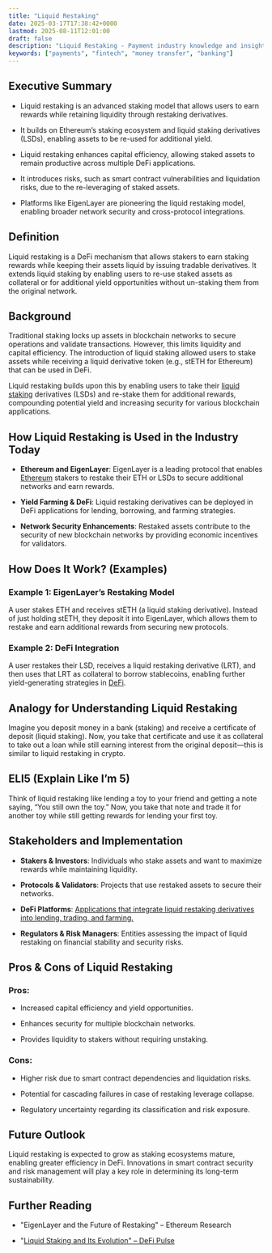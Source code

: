```yaml
---
title: "Liquid Restaking"
date: 2025-03-17T17:38:42+0000
lastmod: 2025-08-11T12:01:00
draft: false
description: "Liquid Restaking - Payment industry knowledge and insights"
keywords: ["payments", "fintech", "money transfer", "banking"]
---
```


## Executive Summary

- Liquid restaking is an advanced staking model that allows users to earn rewards while retaining liquidity through restaking derivatives.

- It builds on Ethereum’s staking ecosystem and liquid staking derivatives (LSDs), enabling assets to be re-used for additional yield.

- Liquid restaking enhances capital efficiency, allowing staked assets to remain productive across multiple DeFi applications.

- It introduces risks, such as smart contract vulnerabilities and liquidation risks, due to the re-leveraging of staked assets.

- Platforms like EigenLayer are pioneering the liquid restaking model, enabling broader network security and cross-protocol integrations.

## Definition

Liquid restaking is a DeFi mechanism that allows stakers to earn staking rewards while keeping their assets liquid by issuing tradable derivatives. It extends liquid staking by enabling users to re-use staked assets as collateral or for additional yield opportunities without un-staking them from the original network.

## Background

Traditional staking locks up assets in blockchain networks to secure operations and validate transactions. However, this limits liquidity and capital efficiency. The introduction of liquid staking allowed users to stake assets while receiving a liquid derivative token (e.g., stETH for Ethereum) that can be used in DeFi.

Liquid restaking builds upon this by enabling users to take their [liquid staking](https://faisalkhanllc.xyz/resources/payments-wiki/l/liquid-staking/) derivatives (LSDs) and re-stake them for additional rewards, compounding potential yield and increasing security for various blockchain applications.

## How Liquid Restaking is Used in the Industry Today

- **Ethereum and EigenLayer**: EigenLayer is a leading protocol that enables [Ethereum](https://faisalkhanllc.xyz/resources/payments-wiki/e/ethereum-blockchain/) stakers to restake their ETH or LSDs to secure additional networks and earn rewards.

- **Yield Farming & DeFi**: Liquid restaking derivatives can be deployed in DeFi applications for lending, borrowing, and farming strategies.

- **Network Security Enhancements**: Restaked assets contribute to the security of new blockchain networks by providing economic incentives for validators.

## How Does It Work? (Examples)

### Example 1: EigenLayer’s Restaking Model

A user stakes ETH and receives stETH (a liquid staking derivative). Instead of just holding stETH, they deposit it into EigenLayer, which allows them to restake and earn additional rewards from securing new protocols.

### Example 2: DeFi Integration

A user restakes their LSD, receives a liquid restaking derivative (LRT), and then uses that LRT as collateral to borrow stablecoins, enabling further yield-generating strategies in [DeFi](https://faisalkhanllc.xyz/resources/payments-wiki/d/decentralized-finance-defi/).

## Analogy for Understanding Liquid Restaking

Imagine you deposit money in a bank (staking) and receive a certificate of deposit (liquid staking). Now, you take that certificate and use it as collateral to take out a loan while still earning interest from the original deposit—this is similar to liquid restaking in crypto.

## ELI5 (Explain Like I’m 5)

Think of liquid restaking like lending a toy to your friend and getting a note saying, “You still own the toy.” Now, you take that note and trade it for another toy while still getting rewards for lending your first toy.

## Stakeholders and Implementation

- **Stakers & Investors**: Individuals who stake assets and want to maximize rewards while maintaining liquidity.

- **Protocols & Validators**: Projects that use restaked assets to secure their networks.

- **DeFi Platforms**: [Applications that integrate liquid restaking derivatives into lending, trading, and farming.](https://faisalkhanllc.xyz/resources/payments-wiki/d/decentralized-finance-defi/)

- **Regulators & Risk Managers**: Entities assessing the impact of liquid restaking on financial stability and security risks.

## Pros & Cons of Liquid Restaking

### Pros:

- Increased capital efficiency and yield opportunities.

- Enhances security for multiple blockchain networks.

- Provides liquidity to stakers without requiring unstaking.

### Cons:

- Higher risk due to smart contract dependencies and liquidation risks.

- Potential for cascading failures in case of restaking leverage collapse.

- Regulatory uncertainty regarding its classification and risk exposure.

## Future Outlook

Liquid restaking is expected to grow as staking ecosystems mature, enabling greater efficiency in DeFi. Innovations in smart contract security and risk management will play a key role in determining its long-term sustainability.

## Further Reading

- "EigenLayer and the Future of Restaking" – Ethereum Research

- "[Liquid Staking and Its Evolution" – DeFi Pulse](https://www.defipulse.com/blog/the-decentralization-of-liquid-staking)

##